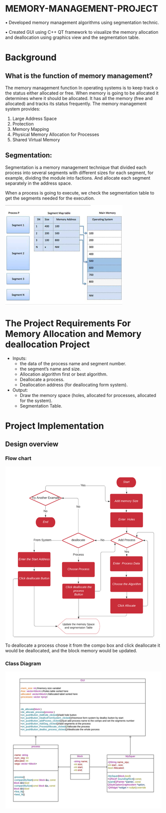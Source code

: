 # MEMORY-MANAGEMENT-PROJECT
•	Developed memory management algorithms using segmentation technic.

•	Created GUI using C++ QT framework to visualize the memory allocation and deallocation using graphics view and the segmentation table. 



#  Background
## What is the function of memory management?
The memory management function In operating systems is to keep track o  the status either allocated or free. When memory is going to be allocated it determines where it should be allocated. It has all the memory (free and allocated) and tracks its status frequently.
The memory management system provides:
1.	Large Address Space
2.	Protection
3.	Memory Mapping
4.	Physical Memory Allocation for Processes
5.	Shared Virtual Memory

## Segmentation:
Segmentation is a memory management technique that divided each process into several segments with different sizes for each segment, for example, dividing the module into factions. And allocate each segment separately in the address space.

When a process is going to execute, we check the segmentation table to get the segments needed for the execution.

![Image](Image/Picture1.png)

# The Project Requirements For Memory Allocation and Memory deallocation Project

- Inputs:
  - the data of the process name and segment number. 
  - the segment’s name and size. 
  - Allocation algorithm first or best algorithm. 
  - Deallocate a process. 
  - Deallocation address (for deallocating form system).
- Output:
  - Draw the memory space (holes, allocated for processes, allocated for the system).
  - Segmentation Table.

# Project Implementation
## Design overview
### Flow chart
![Image](Image/Picture2.png)
To deallocate a process chose it from the compo box and click deallocate it would be deallocated, and the block memory would be updated.

### Class Diagram
![Image](Image/Picture3.png)

